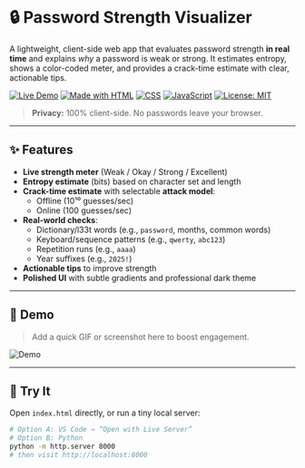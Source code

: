 # 🔒 Password Strength Visualizer

A lightweight, client-side web app that evaluates password strength **in real time** and explains *why* a password is weak or strong. It estimates entropy, shows a color-coded meter, and provides a crack-time estimate with clear, actionable tips.

[![Live Demo](https://img.shields.io/badge/Live-Demo-1e90ff)](#) 
[![Made with HTML](https://img.shields.io/badge/HTML-5-E34F26?logo=html5&logoColor=white)](#)
[![CSS](https://img.shields.io/badge/CSS-3-1572B6?logo=css3&logoColor=white)](#)
[![JavaScript](https://img.shields.io/badge/JavaScript-ES6-F7DF1E?logo=javascript&logoColor=000)](#)
[![License: MIT](https://img.shields.io/badge/License-MIT-green.svg)](LICENSE)

> **Privacy:** 100% client-side. No passwords leave your browser.

---

## ✨ Features

- **Live strength meter** (Weak / Okay / Strong / Excellent)
- **Entropy estimate** (bits) based on character set and length
- **Crack-time estimate** with selectable **attack model**:
  - Offline (10¹⁰ guesses/sec)  
  - Online (100 guesses/sec)
- **Real-world checks**:
  - Dictionary/l33t words (e.g., `password`, months, common words)
  - Keyboard/sequence patterns (e.g., `qwerty`, `abc123`)
  - Repetition runs (e.g., `aaaa`)
  - Year suffixes (e.g., `2025!`)
- **Actionable tips** to improve strength
- **Polished UI** with subtle gradients and professional dark theme

---

## 📸 Demo

> Add a quick GIF or screenshot here to boost engagement.

![Demo](docs/demo.gif)

---

## 🚀 Try It

Open `index.html` directly, or run a tiny local server:

```bash
# Option A: VS Code → “Open with Live Server”
# Option B: Python
python -m http.server 8000
# then visit http://localhost:8000
